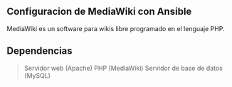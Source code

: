Configuracion de MediaWiki con Ansible 
----------------
MediaWiki es un software para wikis libre programado en el lenguaje PHP.

Dependencias
----------------
> Servidor web (Apache)
> PHP (MediaWiki)
> Servidor de base de datos (MySQL)

